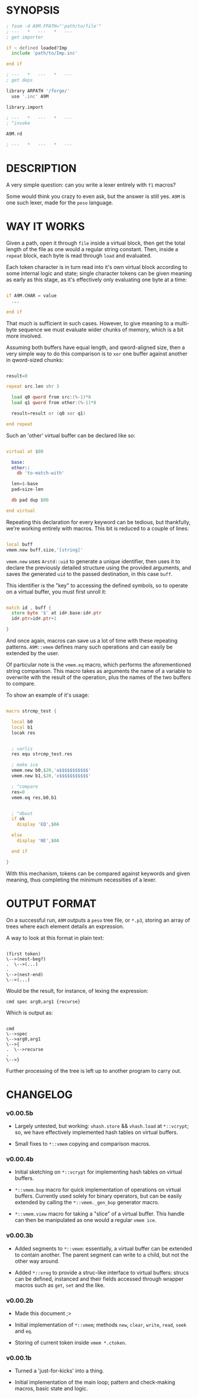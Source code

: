 # SYNOPSIS

```asm
; fasm -d A9M.FPATH="'path/to/file'"
; ---   *   ---   *   ---
; get importer

if ~ defined loaded?Imp
  include 'path/to/Imp.inc'

end if

; ---   *   ---   *   ---
; get deps

library ARPATH '/forge/'
  use '.inc' A9M

library.import

; ---   *   ---   *   ---
; ^invoke

A9M.rd

; ---   *   ---   *   ---

```

# DESCRIPTION

A very simple question: can you write a lexer entirely with `f1` macros?

Some would think you crazy to even ask, but the answer is still yes. `A9M` is one such lexer, made for the `peso` language.

# WAY IT WORKS

Given a path, open it through `file` inside a virtual block, then get the total length of the file as one would a regular string constant. Then, inside a `repeat` block, each byte is read through `load` and evaluated.

Each token character is in turn read into it's own virtual block according to some internal logic and state; single character tokens can be given meaning as early as this stage, as it's effectively only evaluating one byte at a time:

```asm

if A9M.CHAR = value
  ...

end if

```

That much is sufficient in such cases. However, to give meaning to a multi-byte sequence we must evaluate wider chunks of memory, which is a bit more involved.

Assuming both buffers have equal length, and qword-aligned size, then a very simple way to do this comparison is to `xor` one buffer against another in qword-sized chunks:

```asm

result=0

repeat src.len shr 3

  load q0 qword from src:(%-1)*8 
  load q1 qword from other:(%-1)*8

  result=result or (q0 xor q1)  

end repeat

```

Such an 'other' virtual buffer can be declared like so:

```asm

virtual at $00

  base:
  other::
    db 'to-match-with'

  len=$-base
  pad=size-len

  db pad dup $00

end virtual

```

Repeating this declaration for every keyword can be tedious, but thankfully, we're working entirely with macros. This bit is reduced to a couple of lines:

```asm

local buff
vmem.new buff,size,'[string]'

```

`vmem.new` uses `Arstd::uid` to generate a unique identifier, then uses it to declare the previously detailed structure using the provided arguments, and saves the generated `uid` to the passed destination, in this case `buff`.

This identifier is the "key" to accessing the defined symbols, so to operate on a virtual buffer, you must first unroll it:

```asm

match id , buff {
  store byte '$' at id#.base:id#.ptr
  id#.ptr=id#.ptr+1

}

```

And once again, macros can save us a lot of time with these repeating patterns. `A9M::vmem` defines many such operations and can easily be extended by the user.

Of particular note is the `vmem.eq` macro, which performs the aforementioned string comparison. This macro takes as arguments the name of a variable to overwrite with the result of the operation, plus the names of the two buffers to compare.

To show an example of it's usage:

```asm

macro strcmp_test {

  local b0
  local b1
  locak res


  ; varlis
  res equ strcmp_test.res

  ; make ice
  vmem.new b0,$20,'a$$$$$$$$$$$'
  vmem.new b1,$20,'x$$$$$$$$$$$'

  ; ^compare
  res=0
  vmem.eq res,b0,b1


  ; ^dbout
  if ok
    display 'EQ',$0A

  else
    display 'NE',$0A

  end if

}

```

With this mechanism, tokens can be compared against keywords and given meaning, thus completing the minimum necessities of a lexer.

# OUTPUT FORMAT

On a successful run, `A9M` outputs a `peso` tree file, or `*.p3`, storing an array of trees where each element details an expression.

A way to look at this format in plain text:

```$

(first token)
\-->(nest-beg?)
.  \-->(...)
.
\-->(nest-end)
\-->(...)

```

Would be the result, for instance, of lexing the expression:

```$
cmd spec arg0,arg1 {recurse}

```

Which is output as:

```$

cmd
\-->spec
\-->arg0,arg1
\-->{
.  \-->recurse
.
\-->}

```

Further processing of the tree is left up to another program to carry out.

# CHANGELOG

### v0.00.5b

- Largely untested, but working: `vhash.store` && `vhash.load` at `*::vcrypt`; so, we have effectively implemented hash tables on virtual buffers.

- Small fixes to `*::vmem` copying and comparison macros.

### v0.00.4b

- Initial sketching on `*::vcrypt` for implementing hash tables on virtual buffers.

- `*::vmem.bop` macro for quick implementation of operations on virtual buffers. Currently used solely for binary operators, but can be easily extended by calling the `*::vmem._gen_bop` generator macro.

- `*::vmem.view` macro for taking a "slice" of a virtual buffer. This handle can then be manipulated as one would a regular `vmem ice`.

### v0.00.3b

- Added segments to `*::vmem`: essentially, a virtual buffer can be extended to contain another. The parent segment can write to a child, but not the other way around.

- Added `*::vreg` to provide a struc-like interface to virtual buffers: strucs can be defined, instanced and their fields accessed through wrapper macros such as `get`, `set` and the like.

### v0.00.2b

- Made this document ;>

- Initial implementation of `*::vmem`; methods `new`, `clear`, `write`, `read`, `seek` and `eq`.

- Storing of current token inside `vmem *.ctoken`.

### v0.00.1b

- Turned a 'just-for-kicks' into a thing.

- Initial implementation of the main loop; pattern and check-making macros, basic state and logic.
